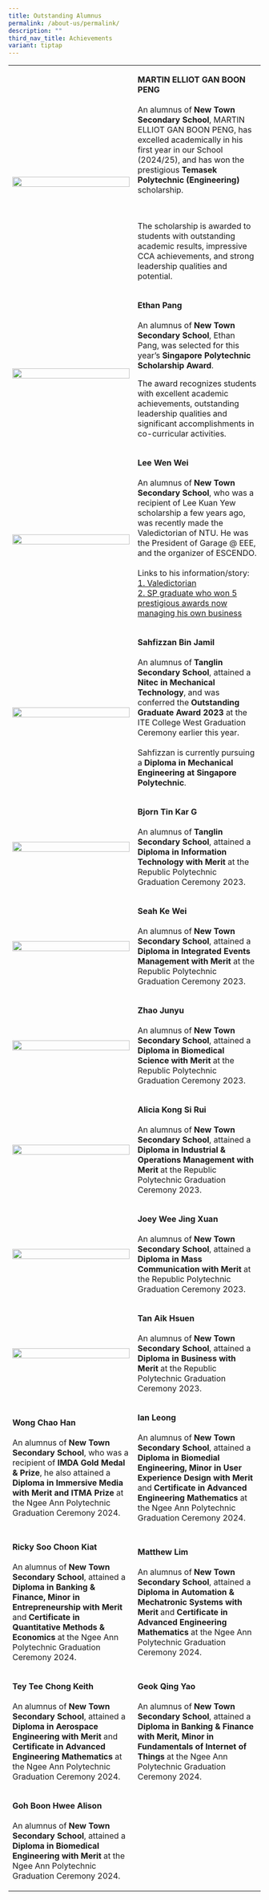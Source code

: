 ```yaml
---
title: Outstanding Alumnus
permalink: /about-us/permalink/
description: ""
third_nav_title: Achievements
variant: tiptap
---
```

<table style="minWidth: 50px">
<colgroup>
<col>
<col>
</colgroup>
<tbody>
<tr>
<td rowspan="1" colspan="1">
<p></p>
<div class="isomer-image-wrapper">
<img style="width: 100%" height="auto" width="100%" alt="" src="/images/Outstanding Alumnus/AEG___MARTIN_ELLIOT_GAN_BOON_PENG.jpg">
</div>
</td>
<td rowspan="1" colspan="1">
<p><strong>MARTIN ELLIOT GAN BOON PENG</strong>
<br>
<br>An alumnus of&nbsp;<strong>New Town Secondary School</strong>, MARTIN
ELLIOT GAN BOON PENG, has excelled academically in his first year in our
School (2024/25), and has won the prestigious <strong>Temasek Polytechnic (Engineering) </strong>scholarship.</p>
<p>&nbsp;</p>
<p>The scholarship is awarded to students with outstanding academic results,
impressive CCA achievements, and strong leadership qualities and potential.</p>
</td>
</tr>
<tr>
<td rowspan="1" colspan="1">
<p></p>
<div class="isomer-image-wrapper">
<img style="width: 100%" height="auto" width="100%" alt="" src="/images/Outstanding Alumnus/New_Town_Secondary_School_Ethan_Pang_SB.jpg">
</div>
</td>
<td rowspan="1" colspan="1">
<p><strong>Ethan Pang</strong>
<br>
<br>An alumnus of <strong>New Town Secondary School</strong>, Ethan Pang, was
selected for this year’s <strong>Singapore Polytechnic Scholarship Award</strong>.</p>
<p></p>
<p>The award recognizes students with excellent academic achievements, outstanding
leadership qualities and significant accomplishments in co-curricular activities.</p>
</td>
</tr>
<tr>
<td rowspan="1" colspan="1">
<div class="isomer-image-wrapper">
<img style="margin-top:5px" height="auto" width="100%" src="/images/Outstanding%20Alumnus/230928%20lee%20wen%20wei.jpg">
</div>
</td>
<td rowspan="1" colspan="1">
<p><strong>Lee Wen Wei</strong> 
<br>
<br>An alumnus of <strong>New Town Secondary School</strong>, who was a recipient
of Lee Kuan Yew scholarship a few years ago, was recently made the Valedictorian
of NTU. He was the President of Garage @ EEE, and the organizer of ESCENDO.
<br>
<br>Links to his information/story:
<br><a href="https://www.ntu.edu.sg/convocation/about-convocation/valedictorian" rel="noopener noreferrer nofollow" target="_blank">1. Valedictorian</a> 
<br><a href="https://stomp.straitstimes.com/singapore-seen/sp-graduate-who-won-5-prestigious-awards-now-managing-his-own-business" rel="noopener noreferrer nofollow" target="_blank">2. SP graduate who won 5 prestigious awards now managing his own business</a>
</p>
</td>
</tr>
<tr>
<td rowspan="1" colspan="1">
<div class="isomer-image-wrapper">
<img style="margin-top:0px" height="auto" width="100%" src="/images/Outstanding%20Alumnus/230928%20sahfizzan%20bin%20jamil%20oa.png">
</div>
</td>
<td rowspan="1" colspan="1">
<p><strong>Sahfizzan Bin Jamil</strong> 
<br>
<br>An alumnus of <strong>Tanglin Secondary School</strong>, attained a <strong>Nitec in Mechanical Technology</strong>,
and was conferred the <strong>Outstanding Graduate Award 2023</strong> at
the ITE College West Graduation Ceremony earlier this year.
<br>
<br>Sahfizzan is currently pursuing a <strong>Diploma in Mechanical Engineering at Singapore Polytechnic</strong>.</p>
</td>
</tr>
<tr>
<td rowspan="1" colspan="1">
<div class="isomer-image-wrapper">
<img style="width: 100%" height="auto" width="100%" alt="" src="/images/Outstanding Alumnus/2023_RP_Outstanding_Graduates_Page_6.jpg">
</div>
</td>
<td rowspan="1" colspan="1">
<p><strong>Bjorn Tin Kar G</strong>
<br>
<br>An alumnus of <strong>Tanglin Secondary School</strong>, attained a <strong>Diploma in Information Technology with Merit</strong> at
the Republic Polytechnic Graduation Ceremony 2023.</p>
</td>
</tr>
<tr>
<td rowspan="1" colspan="1">
<div class="isomer-image-wrapper">
<img style="width: 100%" height="auto" width="100%" alt="" src="/images/Outstanding Alumnus/2023_RP_Outstanding_Graduates_Page_5.jpg">
</div>
</td>
<td rowspan="1" colspan="1">
<p><strong>Seah Ke Wei</strong>
<br>
<br>An alumnus of <strong>New Town Secondary School</strong>, attained a <strong>Diploma in Integrated Events Management with Merit</strong> at
the Republic Polytechnic Graduation Ceremony 2023.</p>
</td>
</tr>
<tr>
<td rowspan="1" colspan="1">
<div class="isomer-image-wrapper">
<img style="width: 100%" height="auto" width="100%" alt="" src="/images/Outstanding Alumnus/2023_RP_Outstanding_Graduates_Page_4.jpg">
</div>
</td>
<td rowspan="1" colspan="1">
<p><strong>Zhao Junyu</strong>
<br>
<br>An alumnus of <strong>New Town Secondary School</strong>, attained a <strong>Diploma in Biomedical Science with Merit</strong> at
the Republic Polytechnic Graduation Ceremony 2023.</p>
</td>
</tr>
<tr>
<td rowspan="1" colspan="1">
<div class="isomer-image-wrapper">
<img style="width: 100%" height="auto" width="100%" alt="" src="/images/Outstanding Alumnus/2023_RP_Outstanding_Graduates_Page_3.jpg">
</div>
</td>
<td rowspan="1" colspan="1">
<p><strong>Alicia Kong Si Rui</strong>
<br>
<br>An alumnus of <strong>New Town Secondary School</strong>, attained a <strong>Diploma in Industrial &amp; Operations Management with Merit</strong> at
the Republic Polytechnic Graduation Ceremony 2023.</p>
</td>
</tr>
<tr>
<td rowspan="1" colspan="1">
<div class="isomer-image-wrapper">
<img style="width: 100%" height="auto" width="100%" alt="" src="/images/Outstanding Alumnus/2023_RP_Outstanding_Graduates_Page_1.jpg">
</div>
</td>
<td rowspan="1" colspan="1">
<p><strong>Joey Wee Jing Xuan</strong>
<br>
<br>An alumnus of <strong>New Town Secondary School</strong>, attained a <strong>Diploma in Mass Communication with Merit</strong> at
the Republic Polytechnic Graduation Ceremony 2023.</p>
</td>
</tr>
<tr>
<td rowspan="1" colspan="1">
<div class="isomer-image-wrapper">
<img style="width: 100%" height="auto" width="100%" alt="" src="/images/Outstanding Alumnus/2023_RP_Outstanding_Graduates_Page_2.jpg">
</div>
</td>
<td rowspan="1" colspan="1">
<p><strong>Tan Aik Hsuen</strong>
<br>
<br>An alumnus of <strong>New Town Secondary School</strong>, attained a <strong>Diploma in Business with Merit</strong> at
the Republic Polytechnic Graduation Ceremony 2023.</p>
</td>
</tr>
<tr>
<td rowspan="1" colspan="1">
<p><strong>Wong Chao Han</strong>
<br>
<br>An alumnus of <strong>New Town Secondary School</strong>, who was a recipient
of <strong>IMDA Gold Medal &amp; Prize</strong>, he also attained a <strong>Diploma in Immersive Media with Merit and ITMA Prize </strong>at
the Ngee Ann Polytechnic Graduation Ceremony 2024.</p>
</td>
<td rowspan="1" colspan="1">
<p><strong>Ian Leong</strong>
<br>
<br>An alumnus of <strong>New Town Secondary School</strong>, attained a <strong>Diploma in Biomedial Engineering, Minor in User Experience Design with Merit </strong>and<strong> Certificate in Advanced Engineering Mathematics </strong>at
the Ngee Ann Polytechnic Graduation Ceremony 2024.</p>
</td>
</tr>
<tr>
<td rowspan="1" colspan="1">
<p><strong>Ricky Soo Choon Kiat</strong>
<br>
<br>An alumnus of <strong>New Town Secondary School</strong>, attained a <strong>Diploma in Banking &amp; Finance, Minor in Entrepreneurship with Merit </strong>and<strong> Certificate in Quantitative Methods &amp; Economics </strong>at
the Ngee Ann Polytechnic Graduation Ceremony 2024.</p>
</td>
<td rowspan="1" colspan="1">
<p><strong>Matthew Lim</strong>
<br>
<br>An alumnus of <strong>New Town Secondary School</strong>, attained a <strong>Diploma in Automation &amp; Mechatronic Systems with Merit </strong>and<strong> Certificate in Advanced Engineering Mathematics </strong>at
the Ngee Ann Polytechnic Graduation Ceremony 2024.</p>
</td>
</tr>
<tr>
<td rowspan="1" colspan="1">
<p><strong>Tey Tee Chong Keith</strong>
<br>
<br>An alumnus of <strong>New Town Secondary School</strong>, attained a <strong>Diploma in Aerospace Engineering with Merit </strong>and<strong> Certificate in Advanced Engineering Mathematics </strong>at
the Ngee Ann Polytechnic Graduation Ceremony 2024.</p>
</td>
<td rowspan="1" colspan="1">
<p><strong>Geok Qing Yao</strong>
<br>
<br>An alumnus of <strong>New Town Secondary School</strong>, attained a <strong>Diploma in Banking &amp; Finance with Merit, Minor in Fundamentals of Internet of Things </strong>at
the Ngee Ann Polytechnic Graduation Ceremony 2024.</p>
</td>
</tr>
<tr>
<td rowspan="1" colspan="1">
<p><strong>Goh Boon Hwee Alison</strong>
<br>
<br>An alumnus of <strong>New Town Secondary School</strong>, attained a <strong>Diploma in Biomedical Engineering with Merit </strong>at
the Ngee Ann Polytechnic Graduation Ceremony 2024.</p>
</td>
<td rowspan="1" colspan="1">
<p></p>
</td>
</tr>
</tbody>
</table>
<p></p>